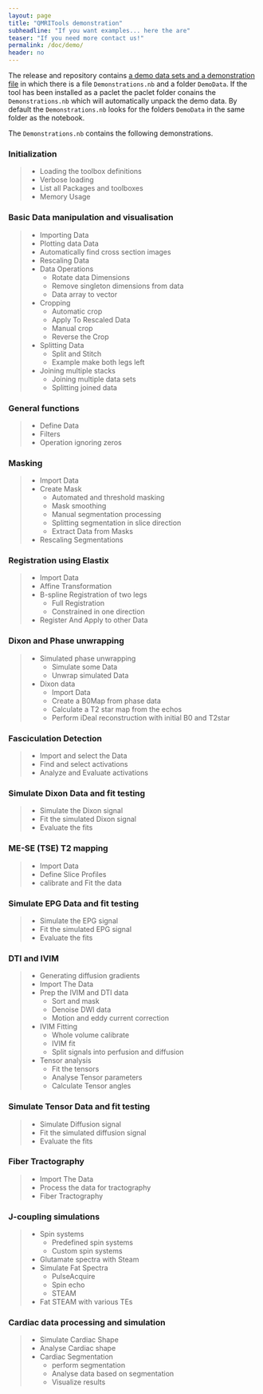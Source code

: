 ```yaml
---
layout: page
title: "QMRITools demonstration"
subheadline: "If you want examples... here the are"
teaser: "If you need more contact us!"
permalink: /doc/demo/
header: no
---
```


<a name="top"></a>
The release and repository contains [a demo data sets and a demonstration file](https://github.com/mfroeling/QMRITools/tree/master/QMRITools/Resources)
in which there is a file `Demonstrations.nb` and a folder `DemoData`. 
If the tool has been installed as a paclet the paclet folder conains the `Demonstrations.nb` which will automatically unpack the demo data. By default the
`Demonstrations.nb` looks for the folders `DemoData` in the same
folder as the notebook.

The `Demonstrations.nb` contains the following demonstrations. 

### Initialization

> - Loading the toolbox definitions
> - Verbose loading
> - List all Packages and toolboxes
> - Memory Usage

### Basic Data manipulation and visualisation

> - Importing Data
> - Plotting data Data
> - Automatically find cross section images
> - Rescaling Data
> - Data Operations
>	- Rotate data Dimensions
>	- Remove singleton dimensions from data
> 	- Data array to vector
> - Cropping
> 	- Automatic crop
> 	- Apply To Rescaled Data
> 	- Manual crop
> 	- Reverse the Crop
> - Splitting Data
>  	- Split and Stitch
>  	- Example make both legs left
> - Joining multiple stacks
>	- Joining multiple data sets
>	- Splitting joined data

### General functions

> - Define Data
> - Filters
> - Operation ignoring zeros

### Masking

> - Import Data 
> - Create Mask
> 	- Automated and threshold masking
>	- Mask smoothing
> 	- Manual segmentation processing
> 	- Splitting segmentation in slice direction
> 	- Extract Data from Masks
> - Rescaling Segmentations

### Registration using Elastix

> - Import Data
> - Affine Transformation
> - B-spline Registration of two legs
> 	- Full Registration
> 	- Constrained in one direction
> - Register And Apply to other Data

### Dixon and Phase unwrapping

> - Simulated phase unwrapping
> 	- Simulate some Data
> 	- Unwrap simulated Data
> - Dixon data
> 	- Import Data
> 	- Create a B0Map from phase data
> 	- Calculate a T2 star map from the echos
> 	- Perform iDeal reconstruction with initial B0 and T2star

### Fasciculation Detection

> - Import and select the Data
> - Find and select activations
> - Analyze and Evaluate activations

### Simulate Dixon Data and fit testing

> - Simulate the Dixon signal
> - Fit the simulated Dixon signal
> - Evaluate the fits

### ME-SE  (TSE) T2 mapping

> - Import Data
> - Define Slice Profiles
> - calibrate and Fit the data

### Simulate EPG Data and fit testing

> - Simulate the EPG signal
> - Fit the simulated EPG signal
> - Evaluate the fits

### DTI and IVIM 

> - Generating diffusion gradients
> - Import The Data
> - Prep the IVIM and DTI data
> 	- Sort and mask
> 	- Denoise DWI data
> 	- Motion and eddy current correction
> - IVIM Fitting
> 	- Whole volume calibrate
> 	- IVIM fit 
> 	- Split signals into perfusion and diffusion
> - Tensor analysis
> 	- Fit the tensors
> 	- Analyse Tensor parameters
> 	- Calculate Tensor angles

### Simulate Tensor Data and fit testing

> - Simulate Diffusion signal
> - Fit the simulated diffusion signal
> - Evaluate the fits

### Fiber Tractography

> - Import The Data
> - Process the data for tractography
> - Fiber Tractography

### J-coupling simulations

> - Spin systems
> 	- Predefined spin systems
> 	- Custom spin systems
> - Glutamate spectra with Steam
> - Simulate Fat Spectra
> 	- PulseAcquire
> 	- Spin echo
> 	- STEAM
> - Fat STEAM with various TEs

### Cardiac data processing and simulation

> - Simulate Cardiac Shape
> - Analyse Cardiac shape
> - Cardiac Segmentation
> 	- perform segmentation
> 	- Analyse data based on segmentation
> 	- Visualize results